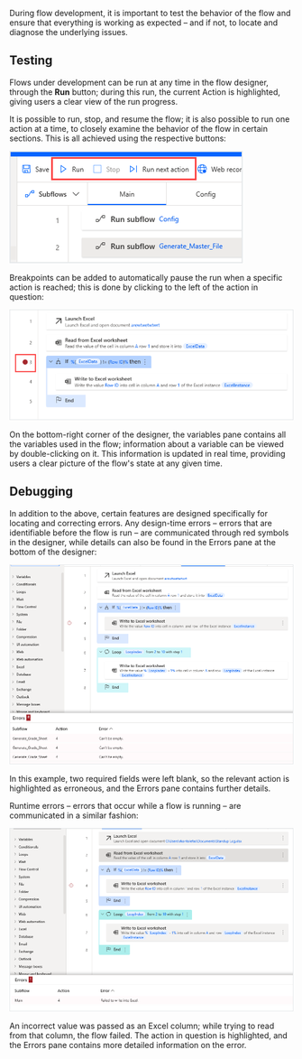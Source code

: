 During flow development, it is important to test the behavior of the flow and ensure that everything is working as expected – and if not, to locate and diagnose the underlying issues.

## Testing
Flows under development can be run at any time in the flow designer, through the **Run** button; during this run, the current Action is highlighted, giving users a clear view of the run progress.

It is possible to run, stop, and resume the flow; it is also possible to run one action at a time, to closely examine the behavior of the flow in certain sections. This is all achieved using the respective buttons:

![designer toolbar](..\media\toolbar.png)
 
Breakpoints can be added to automatically pause the run when a specific action is reached; this is done by clicking to the left of the action in question:

![main function breakpoint](..\media\main-function-breakpoint.png)
 
On the bottom-right corner of the designer, the variables pane contains all the variables used in the flow; information about a variable can be viewed by double-clicking on it. This information is updated in real time, providing users a clear picture of the flow's state at any given time.

## Debugging
In addition to the above, certain features are designed specifically for locating and correcting errors.
Any design-time errors – errors that are identifiable before the flow is run – are communicated through red symbols in the designer, while details can also be found in the Errors pane at the bottom of the designer:

![errors pane](..\media\errors-pane.png)
 
In this example, two required fields were left blank, so the relevant action is highlighted as erroneous, and the Errors pane contains further details.

Runtime errors – errors that occur while a flow is running – are communicated in a similar fashion:

![errors pane continued](..\media\errors-pane-continued.png)

An incorrect value was passed as an Excel column; while trying to read from that column, the flow failed. The action in question is highlighted, and the Errors pane contains more detailed information on the error.
 